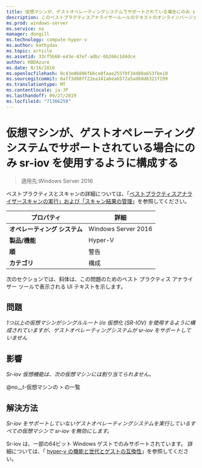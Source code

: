 ```yaml
---
title: 仮想マシンが、ゲストオペレーティングシステムでサポートされている場合にのみ sr-iov を使用するように構成する
description: このベストプラクティスアナライザールールのテキストのオンラインバージョン。
ms.prod: windows-server
ms.service: na
manager: dongill
ms.technology: compute-hyper-v
ms.author: kathydav
ms.topic: article
ms.assetid: 33cf5b68-e43e-47ef-adbc-6b266c1d4dce
author: KBDAzure
ms.date: 8/16/2016
ms.openlocfilehash: 8c43e06806f66ce0faae255f0f34d80a653fbe10
ms.sourcegitcommit: 6aff3d88ff22ea141a6ea6572a5ad8dd6321f199
ms.translationtype: MT
ms.contentlocale: ja-JP
ms.lasthandoff: 09/27/2019
ms.locfileid: "71366259"
---
```

# <a name="configure-virtual-machines-to-use-sr-iov-only-when-supported-by-the-guest-operating-system"></a>仮想マシンが、ゲストオペレーティングシステムでサポートされている場合にのみ sr-iov を使用するように構成する

>適用先:Windows Server 2016

ベストプラクティスとスキャンの詳細については、「[ベストプラクティスアナライザースキャンの実行」および「スキャン結果の管理](https://go.microsoft.com/fwlink/p/?LinkID=223177)」を参照してください。  
  
|プロパティ|詳細|  
|-|-|  
|**オペレーティング システム**|Windows Server 2016|  
|**製品/機能**|Hyper-V|  
|**順**|警告|  
|**カテゴリ**|構成|  
  
次のセクションでは、斜体は、この問題のためのベスト プラクティス アナライザー ツールで表示される UI テキストを示します。  
  
## <a name="issue"></a>問題  
*1つ以上の仮想マシンがシングルルート i/o 仮想化 (SR-IOV) を使用するように構成されていますが、ゲストオペレーティングシステムが sr-iov をサポートしていません*  
  
## <a name="impact"></a>影響  
*Sr-iov 仮想機能は、次の仮想マシンには割り当てられません。*  
  
@no__t-仮想マシンの > の一覧  
  
## <a name="resolution"></a>解決方法  
*Sr-iov をサポートしていないゲストオペレーティングシステムを実行しているすべての仮想マシンで sr-iov を無効にします。*  
  
Sr-iov は、一部の64ビット Windows ゲストでのみサポートされています。 詳細については、「 [hyper-v の機能と世代とゲストの互換性](../Hyper-V-feature-compatibility-by-generation-and-guest.md)」を参照してください。  
  


